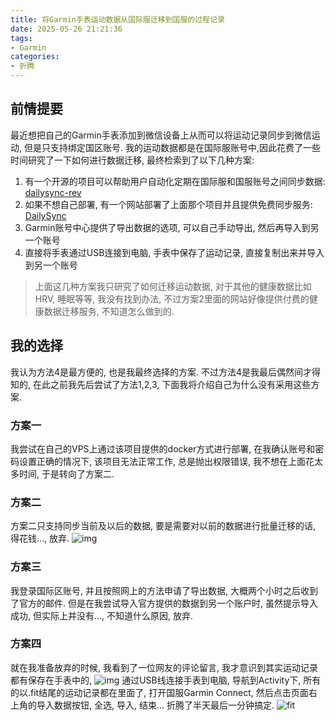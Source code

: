 ```yaml
---
title: 将Garmin手表运动数据从国际服迁移到国服的过程记录
date: 2025-05-26 21:21:36
tags:
- Garmin
categories:
- 折腾
---
```


## 前情提要

最近想把自己的Garmin手表添加到微信设备上从而可以将运动记录同步到微信运动, 但是只支持绑定国区账号. 我的运动数据都是在国际服账号中,因此花费了一些时间研究了一下如何进行数据迁移, 最终检索到了以下几种方案:

1. 有一个开源的项目可以帮助用户自动化定期在国际服和国服账号之间同步数据: [dailysync-rev](https://github.com/gooin/dailysync-rev)
2. 如果不想自己部署, 有一个网站部署了上面那个项目并且提供免费同步服务: [DailySync](https://dailysync.vyzt.dev)
3. Garmin账号中心提供了导出数据的选项, 可以自己手动导出, 然后再导入到另一个账号
4. 直接将手表通过USB连接到电脑, 手表中保存了运动记录, 直接复制出来并导入到另一个账号

> 上面这几种方案我只研究了如何迁移运动数据, 对于其他的健康数据比如HRV, 睡眠等等, 我没有找到办法, 不过方案2里面的网站好像提供付费的健康数据迁移服务, 不知道怎么做到的.

## 我的选择

我认为方法4是最方便的, 也是我最终选择的方案. 不过方法4是我最后偶然间才得知的, 在此之前我先后尝试了方法1,2,3, 下面我将介绍自己为什么没有采用这些方案.

### 方案一

我尝试在自己的VPS上通过该项目提供的docker方式进行部署, 在我确认账号和密码设置正确的情况下, 该项目无法正常工作, 总是抛出权限错误, 我不想在上面花太多时间, 于是转向了方案二.

### 方案二

方案二只支持同步当前及以后的数据, 要是需要对以前的数据进行批量迁移的话, 得花钱..., 放弃.
![img](https://cdn.jsdelivr.net/gh/ryan1iu/ryan1iu.github.io@imgbk/images/20250526214652999.png)

### 方案三

我登录国际区账号, 并且按照网上的方法申请了导出数据, 大概两个小时之后收到了官方的邮件. 但是在我尝试导入官方提供的数据到另一个账户时, 虽然提示导入成功, 但实际上并没有..., 不知道什么原因, 放弃.

### 方案四

就在我准备放弃的时候, 我看到了一位网友的评论留言, 我才意识到其实运动记录都有保存在手表中的,
![img](https://cdn.jsdelivr.net/gh/ryan1iu/ryan1iu.github.io@imgbk/images/20250521155232322.png)
通过USB线连接手表到电脑, 导航到Activity下, 所有的以.fit结尾的运动记录都在里面了, 打开国服Garmin Connect, 然后点击页面右上角的导入数据按钮, 全选, 导入, 结束... 折腾了半天最后一分钟搞定.
![fit](https://cdn.jsdelivr.net/gh/ryan1iu/ryan1iu.github.io@imgbk/images/20250521155312980.png)
